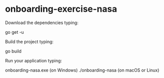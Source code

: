 # onboarding-exercise-nasa

Download the dependencies typing:

go get -u

Build the project typing:

go build

Run your application typing:

onboarding-nasa.exe (on Windows)
./onboarding-nasa (on macOS or Linux)
